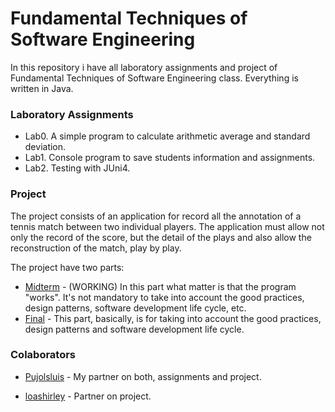 # Fundamental Techniques of Software Engineering

In this repository i have all laboratory assignments and project of Fundamental Techniques of Software Engineering class. Everything is written in Java.

### Laboratory Assignments

- Lab0. A simple program to calculate arithmetic average and standard deviation.
- Lab1. Console program to save students information and assignments.
- Lab2. Testing with JUni4.

### Project

The project consists of an application for record all the annotation of a tennis match between two individual players. The application must allow not only the record of the score, but the detail of the plays and also allow the reconstruction of the match, play by play.

The project have two parts:

- [Midterm] - (WORKING) In this part what matter is that the program "works". It's not mandatory to take into account the good practices, design patterns, software development life cycle, etc.
- [Final] - This part, basically, is for taking into account the good practices, design patterns and software development life cycle.

### Colaborators

* [Pujolsluis] - My partner on both, assignments and project.
* [loashirley] - Partner on project.


   [Pujolsluis]: <https://github.com/Pujolsluis>
   [loashirley]: <https://github.com/loashirley>
   [Midterm]: <https://github.com/FabioFV/tecnicas-fundamentales/tree/master/src/proyecto_medio_termino>
   [Final]: <https://github.com/FabioFV/tecnicas-fundamentales/>

